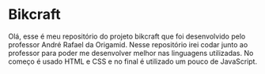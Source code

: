 # Bikcraft

Olá, esse é meu repositório do projeto bikcraft que foi desenvolvido pelo professor André Rafael da Origamid. Nesse repositório irei codar junto ao professor para poder me desenvolver melhor nas linguagens utilizadas. No começo é usado HTML e CSS e no final é utilizado um pouco de JavaScript.
